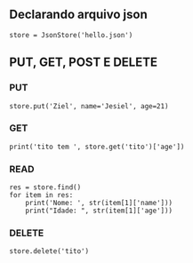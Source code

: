 ## Declarando arquivo json

` store = JsonStore('hello.json') `

## PUT, GET, POST E DELETE

### PUT

` store.put('Ziel', name='Jesiel', age=21) `

### GET

` print('tito tem ', store.get('tito')['age']) `

### READ

``` 
res = store.find()
for item in res:
    print('Nome: ', str(item[1]['name']))
    print("Idade: ", str(item[1]['age']))
```

### DELETE

` store.delete('tito') `
